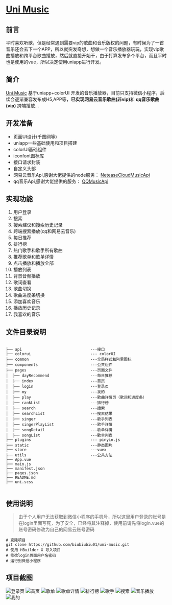 
  <a href="https://github.com/biubiubiu01/uni-music/">
   <h1 align="left"> Uni Music</h1>
  </a>

## 前言
平时喜欢听歌，但是经常遇到需要vip的歌曲和音乐版权的问题，有时候为了一首音乐还会去下一个APP，所以就突发奇想，想做一个音乐播放器玩玩，实现vip歌曲播放和跨平台歌曲播放，然后就直接开始干，由于打算发布多个平台，而且平时也是使用的vue，所以决定使用uniapp进行开发。

## 简介

[Uni Music](https://github.com/biubiubiu01/uni-music/) 基于uniapp+colorUI 开发的音乐播放器，目前只支持微信小程序，后续会逐渐兼容发布成H5,APP等，<b>已实现网易云音乐歌曲(非vip)</b>和 <b>qq音乐歌曲(vip)</b> 跨端播放...

## 开发准备

* 页面UI设计(千图网等)
* uniapp一些基础使用和项目搭建
* colorUI基础组件
* iconfont图标库
* 接口请求封装
* 自定义头部
* 网易云音乐Api,感谢大佬提供的node服务： <a href="https://github.com/Binaryify/NeteaseCloudMusicApi">NeteaseCloudMusicApi</a>
* qq音乐Api,感谢大佬提供的服务： <a href="https://github.com/jsososo/QQMusicApi">QQMusicApi</a>

## 实现功能
1. 用户登录
1. 搜索
1. 搜索建议和搜索历史记录
1. 跨端搜索播放(qq和网易云音乐)
1. 每日推荐
1. 排行榜
1. 热门歌手和歌手所有歌曲
1. 推荐歌单和歌单详情
1. 点击播放和播放全部
1. 播放列表
1. 背景音频播放
1. 歌词查看
1. 歌曲切换
1. 歌曲进度条切换
1. 添加喜欢音乐
1. 播放历史记录
1. 我喜欢的音乐

## 文件目录说明
```

├── api                              ---接口  
├── colorui                          --- colorUI  
├── common                           ---全局样式和阿里图标 
├── components                       ---公共组件  
├── pages                            ---页面文件 
│  ├── dayRecommend                  ---每日推荐    
│  ├── index                         ---首页
│  ├── login                         ---登录页
│  ├── my                            ---我的
│  ├── play                          ---歌曲详情页（歌词和进度条）
│  ├── rankList                      ---排行榜
│  ├── search                        ---搜索
│  ├── searchList                    ---搜索结果
│  ├── singer                        ---歌手列表
│  ├── singerPlayList                ---歌手详情
│  ├── songDetail                    ---歌单详情
│  ├── songList                      ---歌单列表
├── plugins                          --- pinyin.js
├── static                           ---静态图片
├── store                            ---vuex
├── utils                            ---公共方法
├── App.vue
├── main.js
├── manifest.json
├── pages.json         
├── README.md
├── uni.scss            


```

## 使用说明
> 由于个人用户无法获取到微信小程序的手机号，所以这里用户登录的账号是在login里面写死，为了安全，已经将其注释掉，使用前请先将login.vue的账号密码修改为自己的网易云账号密码


```
# 克隆项目
git clone https://github.com/biubiubiu01/uni-music.git
# 使用 HBuilder X 导入项目
# 修改login页面用户名密码
# 运行到微信小程序
```


## 项目截图

![登录页](http://qny35rvpf.hn-bkt.clouddn.com/imagelogin.jpg)
![首页](http://qny35rvpf.hn-bkt.clouddn.com/imageindex.jpg)
![歌单](http://qny35rvpf.hn-bkt.clouddn.com/imagemusic.jpg)
![歌单详情](http://qny35rvpf.hn-bkt.clouddn.com/imagesongDetail.jpg)
![排行榜](http://qny35rvpf.hn-bkt.clouddn.com/imagesong.jpg)
![歌手](http://qny35rvpf.hn-bkt.clouddn.com/imagesinger.jpg)
![搜索](http://qny35rvpf.hn-bkt.clouddn.com/imagesearch.jpg)
![音乐播放](http://qny35rvpf.hn-bkt.clouddn.com/imageplay.jpg)
![我的](http://qny35rvpf.hn-bkt.clouddn.com/imagemy.jpg)





